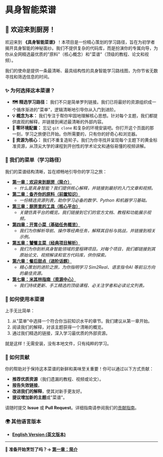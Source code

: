 # 具身智能菜谱

[](https://opensource.org/licenses/MIT)
[](https://github.com/sindresorhus/awesome)
[](https://www.google.com/search?q=./CONTRIBUTING.md)

## 🍳 欢迎来到厨房！

欢迎来到 **《具身智能菜谱》**！本项目是一份精心策划的学习路径，旨在为初学者揭开具身智能的神秘面纱。我们不提供复杂的代码库，而是扮演你的专属向导，为你从全网精选最优质的"原料"（核心概念）和"菜谱"（顶级的教程、论文和视频）。

我们的使命是提供一条最清晰、最具结构性的具身智能学习路线图，为你节省无数寻找和筛选信息的时间。

### ✨ 为何选择这本菜谱？

* **🗺️ 精选学习路径：** 我们不只是简单罗列链接。我们已将最好的资源组织成一个循序渐进的"菜单"，逻辑清晰地引导你从入门到进阶。
* **💡 概念为本：** 我们专注于帮你牢固地理解核心思想。针对每个主题，我们都提供直观的解释，并链接到阐述最清晰的外部内容。
* **🚀 零环境配置：** 忘记 `git clone` 和复杂的环境安装吧。你打开这个页面的那一刻，学习之旅便已开始。你所需要的，只有你的好奇心和浏览器。
* **👑 资源为核心：** 我们不重复造轮子。我们为你寻找并呈现每个主题下的黄金标准资源，从顶尖大学的课程到开创性的学术论文和通俗易懂的视频讲解。

### 📖 我们的菜单（学习路径）

我们的菜谱结构清晰，旨在顺畅地引导你的学习之旅：

* **[第一章：欢迎来到厨房（简介）](./chapters/01-introduction/)**
  * *什么是具身智能？我们提供核心解释，并链接到最好的入门文章和视频。*
* **[第二章：备齐你的原料（前置知识）](./chapters/02-prerequisites/)**
  * *一份精选资源列表，助你学习必备的数学、Python 和机器学习基础。*
* **[第三章：厨房里的工具（核心平台）](./chapters/03-platforms/)**
  * *关键仿真平台的概览。我们链接到它们的官方文档、教程和功能展示视频。*
* **[第四章：开胃小菜（基础任务概览）](./chapters/04-basic-tasks/)**
  * *我们为你解析导航、操作等经典任务，解释其目标与挑战，并链接到相关示例。*
* **[第五章：饕餮主菜（经典项目解析）](./chapters/05-classic-projects/)**
  * *我们为你剖析具身智能领域的里程碑项目。对每个项目，我们都链接到其原始论文、视频解读和官方代码库，供你探索。*
* **[第六章：餐后甜点（进阶话题）](./chapters/06-advanced-topics/)**
  * *精心策划的进阶之旅，为你指明学习 Sim2Real、语言指令AI 等前沿方向的最佳资源。*
* **[第七章：米其林指南（资源中心）](./chapters/07-resources/)**
  * *我们持续更新、手工精选的顶级课程、必关注学者和必读论文列表。*

### 🚀 如何使用本菜谱

上手无比简单：

1. 从"菜单"中选择一个符合你当前知识水平的章节。我们建议从第一章开始。
2. 阅读我们的解释，对该主题获得一个清晰的概览。
3. 通过我们精选的链接，深入学习最优质的外部资源。

就是这样！无需安装，没有本地文件，只有纯粹的学习。

### 🙌 如何贡献

你的帮助对于保持这本菜谱的新鲜和美味至关重要！你可以通过以下方式贡献：

* **推荐优质资源**（我们遗漏的教程、视频或论文）。
* **报告失效链接**。
* **改进我们的解释**，使其对新手更友好。
* **提议增加新的主题**或"菜谱"。

请随时提交 **Issue** 或 **Pull Request**。详细指南请参阅我们的[贡献指南](../CONTRIBUTING.md)。

### 🌍 其他语言版本

* **[English Version (英文版本)](../en/README.md)**

---

**🎉 准备开始烹饪了吗？→ [第一章：简介](./chapters/01-introduction/)** 